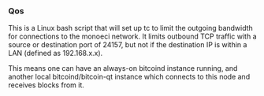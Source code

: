### Qos ###

This is a Linux bash script that will set up tc to limit the outgoing bandwidth for connections to the monoeci network. It limits outbound TCP traffic with a source or destination port of 24157, but not if the destination IP is within a LAN (defined as 192.168.x.x).

This means one can have an always-on bitcoind instance running, and another local bitcoind/bitcoin-qt instance which connects to this node and receives blocks from it.
